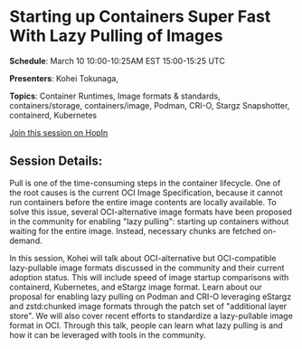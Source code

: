 # Starting up Containers Super Fast With Lazy Pulling of Images

**Schedule**: March 10 10:00-10:25AM EST 15:00-15:25 UTC

**Presenters**: Kohei Tokunaga,

**Topics**: Container Runtimes, Image formats & standards, containers/storage, containers/image, Podman, CRI-O, Stargz Snapshotter, containerd, Kubernetes

[Join this session on HopIn](https://hopin.com/events/container-plumbing-days)

## Session Details:

Pull is one of the time-consuming steps in the container lifecycle. One of the root causes is the current OCI Image Specification, because it cannot run containers before the entire image contents are locally available. To solve this issue, several OCI-alternative image formats have been proposed in the community for enabling "lazy pulling": starting up containers without waiting for the entire image. Instead, necessary chunks are fetched on-demand.

In this session, Kohei will talk about OCI-alternative but OCI-compatible lazy-pullable image formats discussed in the community and their current adoption status. This will include speed of image startup comparisons with containerd, Kubernetes, and eStargz image format.  Learn about our proposal for enabling lazy pulling on Podman and CRI-O leveraging eStargz and zstd:chunked image formats through the patch set of "additional layer store". We will also cover recent efforts to standardize a lazy-pullable image format in OCI. Through this talk, people can learn what lazy pulling is and how it can be leveraged with tools in the community.
